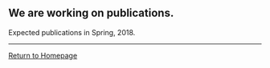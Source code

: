 
## We are working on publications.
Expected publications in Spring, 2018.

***
[Return to Homepage](index.html)